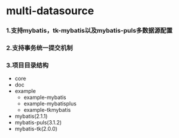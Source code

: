 # multi-datasource
### 1.支持mybatis，tk-mybatis以及mybatis-puls多数据源配置

### 2.支持事务统一提交机制

### 3.项目目录结构

- core
- doc
- example
    - example-mybatis
    - example-mybatisplus
    - example-tkmybatis
- mybatis(2.1.1)
- mybatis-puls(3.1.2)
- mybatis-tk(2.0.0)
